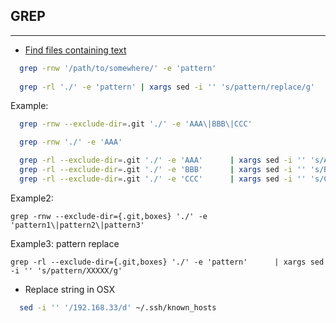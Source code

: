 ## GREP  
- - - -  
- [Find files containing text](https://stackoverflow.com/questions/16956810/how-do-i-find-all-files-containing-specific-text-on-linux)  
```bash
  grep -rnw '/path/to/somewhere/' -e 'pattern'
  
  grep -rl './' -e 'pattern' | xargs sed -i '' 's/pattern/replace/g'
```


Example:
```bash
  grep -rnw --exclude-dir=.git './' -e 'AAA\|BBB\|CCC'

  grep -rnw './' -e 'AAA'

  grep -rl --exclude-dir=.git './' -e 'AAA'      | xargs sed -i '' 's/AAA/XXXXX/g'
  grep -rl --exclude-dir=.git './' -e 'BBB'      | xargs sed -i '' 's/BBB/XXXXX/g'
  grep -rl --exclude-dir=.git './' -e 'CCC'      | xargs sed -i '' 's/CCC/XXXXX/g'
```

Example2:  
```
grep -rnw --exclude-dir={.git,boxes} './' -e 'pattern1\|pattern2\|pattern3'
```

Example3: pattern replace  
```
grep -rl --exclude-dir={.git,boxes} './' -e 'pattern'      | xargs sed -i '' 's/pattern/XXXXX/g'
```

- Replace string in OSX
```bash
  sed -i '' '/192.168.33/d' ~/.ssh/known_hosts
```
